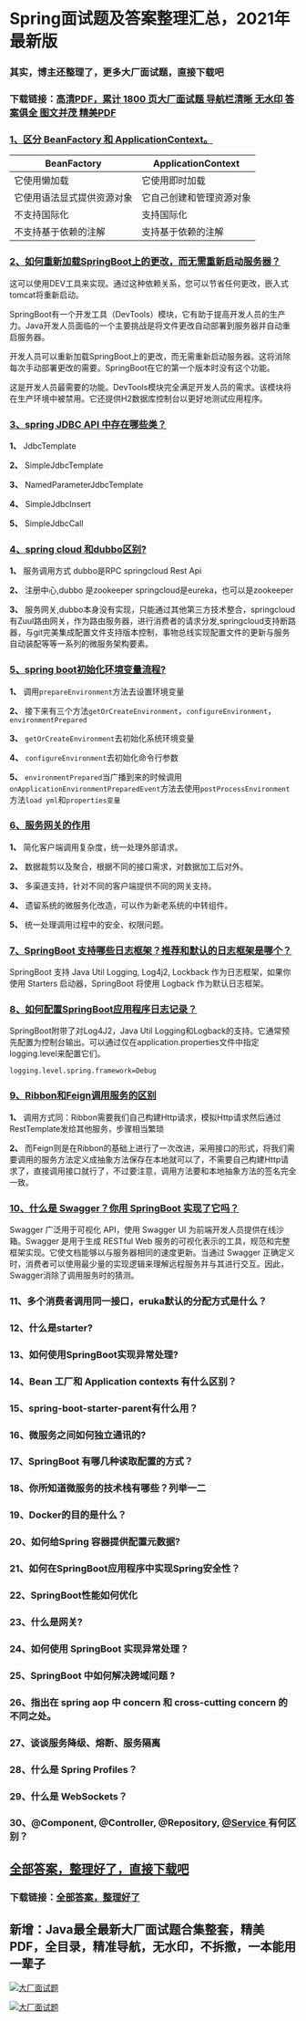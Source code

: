 # Spring面试题及答案整理汇总，2021年最新版

### 其实，博主还整理了，更多大厂面试题，直接下载吧

### 下载链接：[高清PDF，累计 1800 页大厂面试题  导航栏清晰 无水印  答案俱全 图文并茂  精美PDF](https://github.com/liantengda/JavaEngineerBooks/blob/master/docs/index.md)



### [1、区分 BeanFactory 和 ApplicationContext。](https://github.com/liantengda/JavaEngineerBooks/blob/master/docs/Spring/Spring面试题及答案整理汇总，2021年最新版.md#1区分-beanfactory-和-applicationcontext。)  

| BeanFactory | ApplicationContext |
| --- | --- |
| 它使用懒加载 | 它使用即时加载 |
| 它使用语法显式提供资源对象 | 它自己创建和管理资源对象 |
| 不支持国际化 | 支持国际化 |
| 不支持基于依赖的注解 | 支持基于依赖的注解 |



### [2、如何重新加载SpringBoot上的更改，而无需重新启动服务器？](https://github.com/liantengda/JavaEngineerBooks/blob/master/docs/Spring/Spring面试题及答案整理汇总，2021年最新版.md#2如何重新加载springboot上的更改而无需重新启动服务器)  


这可以使用DEV工具来实现。通过这种依赖关系，您可以节省任何更改，嵌入式tomcat将重新启动。

SpringBoot有一个开发工具（DevTools）模块，它有助于提高开发人员的生产力。Java开发人员面临的一个主要挑战是将文件更改自动部署到服务器并自动重启服务器。

开发人员可以重新加载SpringBoot上的更改，而无需重新启动服务器。这将消除每次手动部署更改的需要。SpringBoot在它的第一个版本时没有这个功能。

这是开发人员最需要的功能。DevTools模块完全满足开发人员的需求。该模块将在生产环境中被禁用。它还提供H2数据库控制台以更好地测试应用程序。


### [3、spring JDBC API 中存在哪些类？](https://github.com/liantengda/JavaEngineerBooks/blob/master/docs/Spring/Spring面试题及答案整理汇总，2021年最新版.md#3spring-jdbc-api-中存在哪些类)  


**1、** JdbcTemplate

**2、** SimpleJdbcTemplate

**3、** NamedParameterJdbcTemplate

**4、** SimpleJdbcInsert

**5、** SimpleJdbcCall


### [4、spring cloud 和dubbo区别?](https://github.com/liantengda/JavaEngineerBooks/blob/master/docs/Spring/Spring面试题及答案整理汇总，2021年最新版.md#4spring-cloud-和dubbo区别)  


**1、** 服务调用方式 dubbo是RPC springcloud Rest Api

**2、** 注册中心,dubbo 是zookeeper springcloud是eureka，也可以是zookeeper

**3、** 服务网关,dubbo本身没有实现，只能通过其他第三方技术整合，springcloud有Zuul路由网关，作为路由服务器，进行消费者的请求分发,springcloud支持断路器，与git完美集成配置文件支持版本控制，事物总线实现配置文件的更新与服务自动装配等等一系列的微服务架构要素。


### [5、spring boot初始化环境变量流程?](https://github.com/liantengda/JavaEngineerBooks/blob/master/docs/Spring/Spring面试题及答案整理汇总，2021年最新版.md#5spring-boot初始化环境变量流程)  


**1、** 调用`prepareEnvironment`方法去设置环境变量

**2、** 接下来有三个方法`getOrCreateEnvironment`，`configureEnvironment`，`environmentPrepared`

**3、** `getOrCreateEnvironment`去初始化系统环境变量

**4、** `configureEnvironment`去初始化命令行参数

**5、** `environmentPrepared`当广播到来的时候调用`onApplicationEnvironmentPreparedEvent`方法去使用`postProcessEnvironment`方法`load yml`和`properties变量`


### [6、服务网关的作用](https://github.com/liantengda/JavaEngineerBooks/blob/master/docs/Spring/Spring面试题及答案整理汇总，2021年最新版.md#6服务网关的作用)  


**1、** 简化客户端调用复杂度，统一处理外部请求。

**2、** 数据裁剪以及聚合，根据不同的接口需求，对数据加工后对外。

**3、** 多渠道支持，针对不同的客户端提供不同的网关支持。

**4、** 遗留系统的微服务化改造，可以作为新老系统的中转组件。

**5、** 统一处理调用过程中的安全、权限问题。


### [7、SpringBoot 支持哪些日志框架？推荐和默认的日志框架是哪个？](https://github.com/liantengda/JavaEngineerBooks/blob/master/docs/Spring/Spring面试题及答案整理汇总，2021年最新版.md#7springboot-支持哪些日志框架推荐和默认的日志框架是哪个)  


SpringBoot 支持 Java Util Logging, Log4j2, Lockback 作为日志框架，如果你使用 Starters 启动器，SpringBoot 将使用 Logback 作为默认日志框架。


### [8、如何配置SpringBoot应用程序日志记录？](https://github.com/liantengda/JavaEngineerBooks/blob/master/docs/Spring/Spring面试题及答案整理汇总，2021年最新版.md#8如何配置springboot应用程序日志记录)  


SpringBoot附带了对Log4J2，Java Util Logging和Logback的支持。它通常预先配置为控制台输出。可以通过仅在application.properties文件中指定logging.level来配置它们。

```
logging.level.spring.framework=Debug
```


### [9、Ribbon和Feign调用服务的区别](https://github.com/liantengda/JavaEngineerBooks/blob/master/docs/Spring/Spring面试题及答案整理汇总，2021年最新版.md#9ribbon和feign调用服务的区别)  


**1、** 调用方式同：Ribbon需要我们自己构建Http请求，模拟Http请求然后通过RestTemplate发给其他服务，步骤相当繁琐

**2、** 而Feign则是在Ribbon的基础上进行了一次改进，采用接口的形式，将我们需要调用的服务方法定义成抽象方法保存在本地就可以了，不需要自己构建Http请求了，直接调用接口就行了，不过要注意，调用方法要和本地抽象方法的签名完全一致。


### [10、什么是 Swagger？你用 SpringBoot 实现了它吗？](https://github.com/liantengda/JavaEngineerBooks/blob/master/docs/Spring/Spring面试题及答案整理汇总，2021年最新版.md#10什么是-swagger你用-springboot-实现了它吗)  


Swagger 广泛用于可视化 API，使用 Swagger UI 为前端开发人员提供在线沙箱。Swagger 是用于生成 RESTful Web 服务的可视化表示的工具，规范和完整框架实现。它使文档能够以与服务器相同的速度更新。当通过 Swagger 正确定义时，消费者可以使用最少量的实现逻辑来理解远程服务并与其进行交互。因此，Swagger消除了调用服务时的猜测。


### 11、多个消费者调⽤同⼀接⼝，eruka默认的分配⽅式是什么？
### 12、什么是starter?
### 13、如何使用SpringBoot实现异常处理?
### 14、Bean 工厂和 Application contexts 有什么区别？
### 15、spring-boot-starter-parent有什么用？
### 16、微服务之间如何独立通讯的?
### 17、SpringBoot 有哪几种读取配置的方式？
### 18、你所知道微服务的技术栈有哪些？列举一二
### 19、Docker的目的是什么？
### 20、如何给Spring 容器提供配置元数据?
### 21、如何在SpringBoot应用程序中实现Spring安全性？
### 22、SpringBoot性能如何优化
### 23、什么是网关?
### 24、如何使用 SpringBoot 实现异常处理？
### 25、SpringBoot 中如何解决跨域问题 ?
### 26、指出在 spring aop 中 concern 和 cross-cutting concern 的不同之处。
### 27、谈谈服务降级、熔断、服务隔离
### 28、什么是 Spring Profiles？
### 29、什么是 WebSockets？
### 30、@Component, @Controller, @Repository, [@Service ](/Service ) 有何区别？




## [全部答案，整理好了，直接下载吧](https://github.com/liantengda/JavaEngineerBooks/blob/master/docs/daan.md)

### 下载链接：[全部答案，整理好了](https://github.com/liantengda/JavaEngineerBooks/blob/master/docs/daan.md)




## 新增：Java最全最新大厂面试题合集整套，精美PDF，全目录，精准导航，无水印，不拆撒，一本能用一辈子

[![大厂面试题](http://shasengbufa.com/img/1.jpg "叶子创业记")](http://shasengbufa.com/img/wechat.jpg "叶子创业记")

[![大厂面试题](http://shasengbufa.com/img/wechat.jpg "叶子创业记")](http://shasengbufa.com/img/wechat.jpg "叶子创业记")

